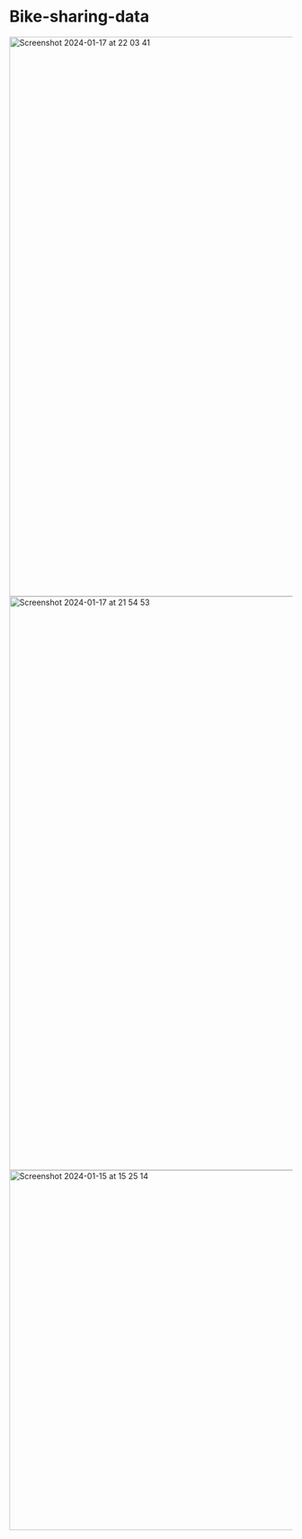 # Bike-sharing-data

<img width="995" alt="Screenshot 2024-01-17 at 22 03 41" src="https://github.com/Tarakzai/Bike-sharing-data/assets/80420558/628846ec-11d2-47fc-a56f-4e826678807b">

<img width="1020" alt="Screenshot 2024-01-17 at 21 54 53" src="https://github.com/Tarakzai/Bike-sharing-data/assets/80420558/72eccde8-1f50-4cca-94c7-22ed0526aafa">

<img width="640" alt="Screenshot 2024-01-15 at 15 25 14" src="https://github.com/Tarakzai/Bike-sharing-data/assets/80420558/0004116d-980c-45d3-ae73-080e52a19b27">
